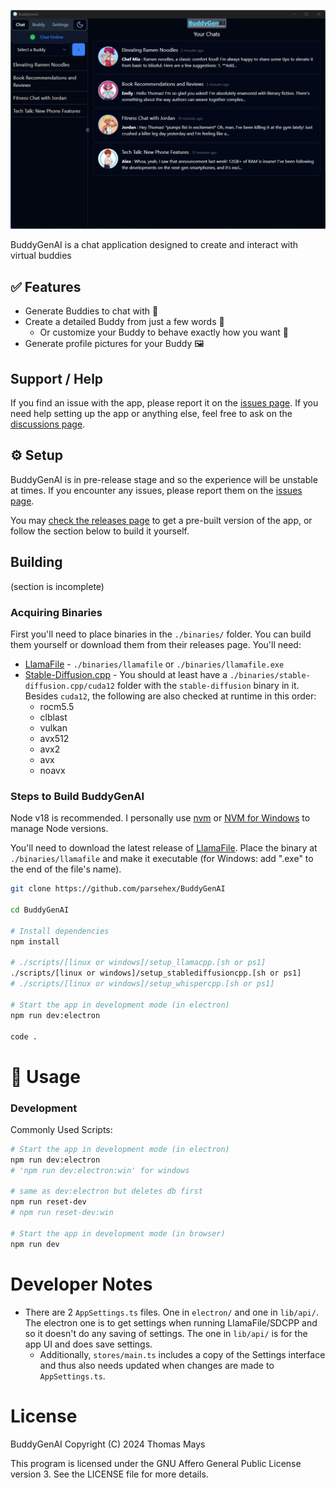 ![BuddyGenAI](./docs/img/home-page.png)

BuddyGenAI is a chat application designed to create and interact with virtual buddies

## ✅ Features

- Generate Buddies to chat with 🤖
- Create a detailed Buddy from just a few words 📝
  - Or customize your Buddy to behave exactly how you want 🎨
- Generate profile pictures for your Buddy 🖼️

## Support / Help

If you find an issue with the app, please report it on the [issues page](https://github.com/parsehex/BuddyGenAI/issues). If you need help setting up the app or anything else, feel free to ask on the [discussions page](https://github.com/parsehex/BuddyGenAI/discussions).

## ⚙️ Setup

BuddyGenAI is in pre-release stage and so the experience will be unstable at times. If you encounter any issues, please report them on the [issues page](https://github.com/parsehex/BuddyGenAI/issues).

You may [check the releases page](https://github.com/parsehex/BuddyGenAI/releases) to get a pre-built version of the app, or follow the section below to build it yourself.

## Building

(section is incomplete)

### Acquiring Binaries

First you'll need to place binaries in the `./binaries/` folder. You can build them yourself or download them from their releases page. You'll need:

- [LlamaFile](https://github.com/Mozilla-Ocho/llamafile) - `./binaries/llamafile` or `./binaries/llamafile.exe`
- [Stable-Diffusion.cpp](https://github.com/leejet/stable-diffusion.cpp) - You should at least have a `./binaries/stable-diffusion.cpp/cuda12` folder with the `stable-diffusion` binary in it. Besides `cuda12`, the following are also checked at runtime in this order:
  - rocm5.5
  - clblast
  - vulkan
  - avx512
  - avx2
  - avx
  - noavx

### Steps to Build BuddyGenAI

Node v18 is recommended. I personally use [nvm](https://github.com/nvm-sh/nvm) or [NVM for Windows](https://github.com/coreybutler/nvm-windows) to manage Node versions.

You'll need to download the latest release of [LlamaFile](https://github.com/Mozilla-Ocho/llamafile). Place the binary at `./binaries/llamafile` and make it executable (for Windows: add ".exe" to the end of the file's name).

```bash
git clone https://github.com/parsehex/BuddyGenAI

cd BuddyGenAI

# Install dependencies
npm install

# ./scripts/[linux or windows]/setup_llamacpp.[sh or ps1]
./scripts/[linux or windows]/setup_stablediffusioncpp.[sh or ps1]
# ./scripts/[linux or windows]/setup_whispercpp.[sh or ps1]

# Start the app in development mode (in electron)
npm run dev:electron

code .
```

# 📡 Usage

### Development

Commonly Used Scripts:

```bash
# Start the app in development mode (in electron)
npm run dev:electron
# 'npm run dev:electron:win' for windows

# same as dev:electron but deletes db first
npm run reset-dev
# npm run reset-dev:win

# Start the app in development mode (in browser)
npm run dev
```

# Developer Notes

- There are 2 `AppSettings.ts` files. One in `electron/` and one in `lib/api/`. The electron one is to get settings when running LlamaFile/SDCPP and so it doesn't do any saving of settings. The one in `lib/api/` is for the app UI and does save settings.
  - Additionally, `stores/main.ts` includes a copy of the Settings interface and thus also needs updated when changes are made to `AppSettings.ts`.

# License

BuddyGenAI Copyright (C) 2024 Thomas Mays

This program is licensed under the GNU Affero General Public License version 3. See the LICENSE file for more details.
